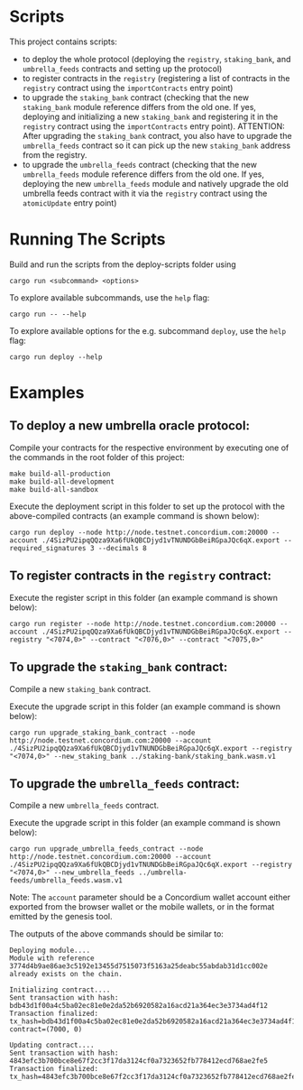 # Scripts

This project contains scripts:

- to deploy the whole protocol (deploying the `registry`, `staking_bank`, and `umbrella_feeds` contracts and setting up the protocol)
- to register contracts in the `registry` (registering a list of contracts in the `registry` contract using the `importContracts` entry point)
- to upgrade the `staking_bank` contract (checking that the new `staking_bank` module reference differs from the old one. If yes, deploying and initializing a new `staking_bank` and registering it in the `registry` contract using the `importContracts` entry point). ATTENTION: After upgrading the `staking_bank` contract, you also have to upgrade the `umbrella_feeds` contract so it can pick up the new `staking_bank` address from the registry.
- to upgrade the `umbrella_feeds` contract (checking that the new `umbrella_feeds` module reference differs from the old one. If yes, deploying the new `umbrella_feeds` module and natively upgrade the old umbrella feeds contract with it via the `registry` contract using the `atomicUpdate` entry point)

# Running The Scripts

Build and run the scripts from the deploy-scripts folder using
```
cargo run <subcommand> <options>
```

To explore available subcommands, use the `help` flag:
```
cargo run -- --help
```

To explore available options for the e.g. subcommand `deploy`, use the `help` flag:
```
cargo run deploy --help
```

# Examples

## To deploy a new umbrella oracle protocol:

Compile your contracts for the respective environment by executing one of the commands in the root folder of this project:
```
make build-all-production
make build-all-development
make build-all-sandbox
```

Execute the deployment script in this folder to set up the protocol with the above-compiled contracts (an example command is shown below):
```
cargo run deploy --node http://node.testnet.concordium.com:20000 --account ./4SizPU2ipqQQza9Xa6fUkQBCDjyd1vTNUNDGbBeiRGpaJQc6qX.export --required_signatures 3 --decimals 8
```

## To register contracts in the `registry` contract:

Execute the register script in this folder (an example command is shown below):

```
cargo run register --node http://node.testnet.concordium.com:20000 --account ./4SizPU2ipqQQza9Xa6fUkQBCDjyd1vTNUNDGbBeiRGpaJQc6qX.export --registry "<7074,0>" --contract "<7076,0>" --contract "<7075,0>" 
```

## To upgrade the `staking_bank` contract:

Compile a new `staking_bank` contract.

Execute the upgrade script in this folder (an example command is shown below):

```
cargo run upgrade_staking_bank_contract --node http://node.testnet.concordium.com:20000 --account ./4SizPU2ipqQQza9Xa6fUkQBCDjyd1vTNUNDGbBeiRGpaJQc6qX.export --registry "<7074,0>" --new_staking_bank ../staking-bank/staking_bank.wasm.v1
```

## To upgrade the `umbrella_feeds` contract:

Compile a new `umbrella_feeds` contract.

Execute the upgrade script in this folder (an example command is shown below):

```
cargo run upgrade_umbrella_feeds_contract --node http://node.testnet.concordium.com:20000 --account ./4SizPU2ipqQQza9Xa6fUkQBCDjyd1vTNUNDGbBeiRGpaJQc6qX.export --registry "<7074,0>" --new_umbrella_feeds ../umbrella-feeds/umbrella_feeds.wasm.v1
```

Note: The `account` parameter should be a Concordium wallet account either exported from the
browser wallet or the mobile wallets, or in the format emitted by the
genesis tool.

The outputs of the above commands should be similar to:

```
Deploying module....
Module with reference 3774d4b9ae86ae3c5192e13455d7515073f5163a25deabc55abdab31d1cc002e already exists on the chain.

Initializing contract....
Sent transaction with hash: bdb43d1f00a4c5ba02ec81e0e2da52b6920582a16acd21a364ec3e3734ad4f12
Transaction finalized: tx_hash=bdb43d1f00a4c5ba02ec81e0e2da52b6920582a16acd21a364ec3e3734ad4f12 contract=(7000, 0)

Updating contract....
Sent transaction with hash: 4843efc3b700bce8e67f2cc3f17da3124cf0a7323652fb778412ecd768ae2fe5
Transaction finalized: tx_hash=4843efc3b700bce8e67f2cc3f17da3124cf0a7323652fb778412ecd768ae2fe5
```
